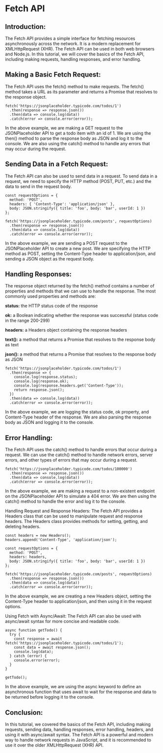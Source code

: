 # Fetch API

## Introduction:

The Fetch API provides a simple interface for fetching resources asynchronously across the network. It is a modern replacement for XMLHttpRequest (XHR). The Fetch API can be used in both web browsers and Node.js. In this tutorial, we will cover the basics of the Fetch API, including making requests, handling responses, and error handling.

## Making a Basic Fetch Request:
The Fetch API uses the fetch() method to make requests. The fetch() method takes a URL as its parameter and returns a Promise that resolves to the response object.

```
fetch('https://jsonplaceholder.typicode.com/todos/1')
  .then(response => response.json())
  .then(data => console.log(data))
  .catch(error => console.error(error));
```

In the above example, we are making a GET request to the JSONPlaceholder API to get a todo item with an id of 1. We are using the then() method to parse the response body as JSON and log it to the console. We are also using the catch() method to handle any errors that may occur during the request.

## Sending Data in a Fetch Request:

The Fetch API can also be used to send data in a request. To send data in a request, we need to specify the HTTP method (POST, PUT, etc.) and the data to send in the request body.

```
const requestOptions = {
  method: 'POST',
  headers: { 'Content-Type': 'application/json' },
  body: JSON.stringify({ title: 'foo', body: 'bar', userId: 1 })
};

fetch('https://jsonplaceholder.typicode.com/posts', requestOptions)
  .then(response => response.json())
  .then(data => console.log(data))
  .catch(error => console.error(error));
```

In the above example, we are sending a POST request to the JSONPlaceholder API to create a new post. We are specifying the HTTP method as POST, setting the Content-Type header to application/json, and sending a JSON object as the request body.

## Handling Responses:

The response object returned by the fetch() method contains a number of properties and methods that we can use to handle the response. The most commonly used properties and methods are:

**status:** the HTTP status code of the response

**ok:** a Boolean indicating whether the response was successful (status code in the range 200-299)

**headers:** a Headers object containing the response headers

**text():** a method that returns a Promise that resolves to the response body as text

**json():** a method that returns a Promise that resolves to the response body as JSON

```
fetch('https://jsonplaceholder.typicode.com/todos/1')
  .then(response => {
    console.log(response.status);
    console.log(response.ok);
    console.log(response.headers.get('Content-Type'));
    return response.json();
  })
  .then(data => console.log(data))
  .catch(error => console.error(error));
```

In the above example, we are logging the status code, ok property, and Content-Type header of the response. We are also parsing the response body as JSON and logging it to the console.

## Error Handling:

The Fetch API uses the catch() method to handle errors that occur during a request. We can use the catch() method to handle network errors, server errors, and other types of errors that may occur during a request.

```
fetch('https://jsonplaceholder.typicode.com/todos/100000')
  .then(response => response.json())
  .then(data => console.log(data))
  .catch(error => console.error(error));
```

In the above example, we are making a request to a non-existent endpoint on the JSONPlaceholder API to simulate a 404 error. We are then using the catch() method to handle the error and log it to the console.

Handling Request and Response Headers:
The Fetch API provides a Headers class that can be used to manipulate request and response headers. The Headers class provides methods for setting, getting, and deleting headers.

```
const headers = new Headers();
headers.append('Content-Type', 'application/json');

const requestOptions = {
  method: 'POST',
  headers: headers,
  body: JSON.stringify({ title: 'foo', body: 'bar', userId: 1 })
};

fetch('https://jsonplaceholder.typicode.com/posts', requestOptions)
  .then(response => response.json())
  .then(data => console.log(data))
  .catch(error => console.error(error));
```

In the above example, we are creating a new Headers object, setting the Content-Type header to application/json, and then using it in the request options.

Using Fetch with Async/Await:
The Fetch API can also be used with async/await syntax for more concise and readable code.

```
async function getTodo() {
  try {
    const response = await fetch('https://jsonplaceholder.typicode.com/todos/1');
    const data = await response.json();
    console.log(data);
  } catch (error) {
    console.error(error);
  }
}

getTodo();
```

In the above example, we are using the async keyword to define an asynchronous function that uses await to wait for the response and data to be returned before logging it to the console.

## Conclusion:

In this tutorial, we covered the basics of the Fetch API, including making requests, sending data, handling responses, error handling, headers, and using it with async/await syntax. The Fetch API is a powerful and modern way to handle network requests in JavaScript, and it is recommended to use it over the older XMLHttpRequest (XHR) API.




